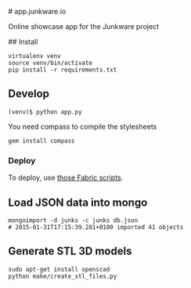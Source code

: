 # app.junkware.io

Online showcase app for the Junkware project

## Install

    virtualenv venv
    source venv/bin/activate
    pip install -r requirements.txt


## Develop 

    (venv)$ python app.py

You need compass to compile the stylesheets

    gem install compass


### Deploy

To deploy, use [those Fabric scripts](https://github.com/clemsos/flask-fabric-deploy).

## Load JSON data into mongo

    mongoimport -d junks -c junks db.json 
    # 2015-01-31T17:15:39.281+0100 imported 41 objects

## Generate STL 3D models

    sudo apt-get install openscad 
    python make/create_stl_files.py
